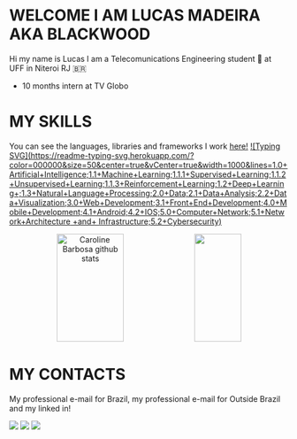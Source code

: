 #	WELCOME I AM LUCAS MADEIRA AKA BLACKWOOD 
Hi my name is Lucas I am a Telecomunications Engineering student 📡 at UFF  in Niteroi RJ 🇧🇷

   - 10 months intern at TV Globo

# MY SKILLS
You can see the languages, libraries and frameworks I work [here!](https://drive.google.com/file/d/1294kAyGmqoDI92cHlB2mtVPu-bTuGXZk/view?usp=sharing)
[![Typing SVG](https://readme-typing-svg.herokuapp.com/?color=000000&size=50&center=true&vCenter=true&width=1000&lines=1.0+Artificial+Intelligence;1.1+Machine+Learning;1.1.1+Supervised+Learning;1.1.2+Unsupervised+Learning;1.1.3+Reinforcement+Learning;1.2+Deep+Learning+;1.3+Natural+Language+Processing;2.0+Data;2.1+Data+Analysis;2.2+Data+Visualization;3.0+Web+Development;3.1+Front+End+Development;4.0+Mobile+Development;4.1+Android;4.2+IOS;5.0+Computer+Network;5.1+Network+Architecture +and+ Infrastructure;5.2+Cybersecurity)](https://git.io/typing-svg)

<div align="center">  
  <img width="49%" height="195px" src="https://github-readme-stats.vercel.app/api?username=Blackwood249&show_icons=true&count_private=true&hide_border=true&title_color=#000080&icon_color=#000000&text_color=#000080_color=#000080" alt="Caroline Barbosa github stats" /> 
  <img width="41%" height="195px" src="https://github-readme-stats.vercel.app/api/top-langs/?username=Blackwood249&layout=compact&hide_border=true&title_color=#000080text_color=ff91a4&bg_color=0d1117" />
</div>
  
    
# MY CONTACTS 
  
  My professional e-mail for Brazil, my professional e-mail for Outside Brazil and my linked in!
  
  <div>
    <a href = "mailto:contato@lucasmadeira.tec.br"><img src="https://img.shields.io/badge/-Gmail-%23333?style=for-the-badge&logo=gmail&logoColor=green" target="_blank"></a> 
     <a href = "mailto:internationalcontact@lucasmadeira.tec.br"><img src="https://img.shields.io/badge/-Gmail-%23333?style=for-the-badge&logo=gmail&logoColor=blue" target="_blank"></a> 
   <a href="https://www.linkedin.com/in/lucas-madeira-7606a017b/" target="_blank"><img src="https://img.shields.io/badge/-LinkedIn-%230077B5?style=for-the-badge&logo=linkedin&logoColor=white" target="_blank"></a> 
   

